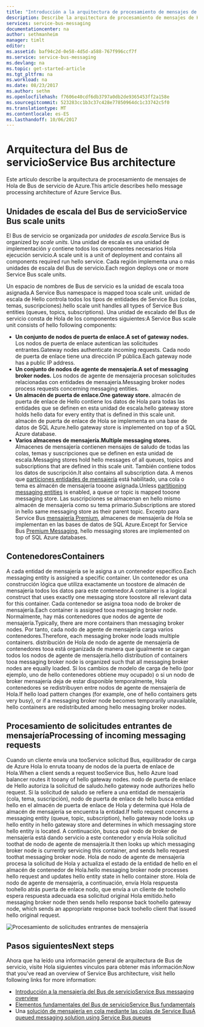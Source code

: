 ```yaml
---
title: "Introducción a la arquitectura de procesamiento de mensajes de Bus de servicio de aaaAzure | Documentos de Microsoft"
description: Describe la arquitectura de procesamiento de mensajes de Hola de Bus de servicio de Azure.
services: service-bus-messaging
documentationcenter: na
author: sethmanheim
manager: timlt
editor: 
ms.assetid: baf94c2d-0e58-4d5d-a588-767f996ccf7f
ms.service: service-bus-messaging
ms.devlang: na
ms.topic: get-started-article
ms.tgt_pltfrm: na
ms.workload: na
ms.date: 08/23/2017
ms.author: sethm
ms.openlocfilehash: f7606e40cdf6db3797a0db2de9365453ff2a158e
ms.sourcegitcommit: 523283cc1b3c37c428e77850964dc1c33742c5f0
ms.translationtype: MT
ms.contentlocale: es-ES
ms.lasthandoff: 10/06/2017
---
```

# <a name="service-bus-architecture"></a><span data-ttu-id="43f07-103">Arquitectura del Bus de servicio</span><span class="sxs-lookup"><span data-stu-id="43f07-103">Service Bus architecture</span></span>
<span data-ttu-id="43f07-104">Este artículo describe la arquitectura de procesamiento de mensajes de Hola de Bus de servicio de Azure.</span><span class="sxs-lookup"><span data-stu-id="43f07-104">This article describes hello message processing architecture of Azure Service Bus.</span></span>

## <a name="service-bus-scale-units"></a><span data-ttu-id="43f07-105">Unidades de escala del Bus de servicio</span><span class="sxs-lookup"><span data-stu-id="43f07-105">Service Bus scale units</span></span>
<span data-ttu-id="43f07-106">El Bus de servicio se organizada por *unidades de escala*.</span><span class="sxs-lookup"><span data-stu-id="43f07-106">Service Bus is organized by *scale units*.</span></span> <span data-ttu-id="43f07-107">Una unidad de escala es una unidad de implementación y contiene todos los componentes necesarios Hola ejecución servicio.</span><span class="sxs-lookup"><span data-stu-id="43f07-107">A scale unit is a unit of deployment and contains all components required run hello service.</span></span> <span data-ttu-id="43f07-108">Cada región implementa una o más unidades de escala del Bus de servicio.</span><span class="sxs-lookup"><span data-stu-id="43f07-108">Each region deploys one or more Service Bus scale units.</span></span>

<span data-ttu-id="43f07-109">Un espacio de nombres de Bus de servicio es la unidad de escala tooa asignada.</span><span class="sxs-lookup"><span data-stu-id="43f07-109">A Service Bus namespace is mapped tooa scale unit.</span></span> <span data-ttu-id="43f07-110">unidad de escala de Hello controla todos los tipos de entidades de Service Bus (colas, temas, suscripciones).</span><span class="sxs-lookup"><span data-stu-id="43f07-110">hello scale unit handles all types of Service Bus entities (queues, topics, subscriptions).</span></span> <span data-ttu-id="43f07-111">Una unidad de escalado del Bus de servicio consta de Hola de los componentes siguientes:</span><span class="sxs-lookup"><span data-stu-id="43f07-111">A Service Bus scale unit consists of hello following components:</span></span>

* <span data-ttu-id="43f07-112">**Un conjunto de nodos de puerta de enlace.**</span><span class="sxs-lookup"><span data-stu-id="43f07-112">**A set of gateway nodes.**</span></span> <span data-ttu-id="43f07-113">Los nodos de puerta de enlace autentican las solicitudes entrantes.</span><span class="sxs-lookup"><span data-stu-id="43f07-113">Gateway nodes authenticate incoming requests.</span></span> <span data-ttu-id="43f07-114">Cada nodo de puerta de enlace tiene una dirección IP pública.</span><span class="sxs-lookup"><span data-stu-id="43f07-114">Each gateway node has a public IP address.</span></span>
* <span data-ttu-id="43f07-115">**Un conjunto de nodos de agente de mensajería.**</span><span class="sxs-lookup"><span data-stu-id="43f07-115">**A set of messaging broker nodes.**</span></span> <span data-ttu-id="43f07-116">Los nodos de agente de mensajería procesan solicitudes relacionadas con entidades de mensajería.</span><span class="sxs-lookup"><span data-stu-id="43f07-116">Messaging broker nodes process requests concerning messaging entities.</span></span>
* <span data-ttu-id="43f07-117">**Un almacén de puerta de enlace.**</span><span class="sxs-lookup"><span data-stu-id="43f07-117">**One gateway store.**</span></span> <span data-ttu-id="43f07-118">almacén de puerta de enlace de Hello contiene los datos de Hola para todas las entidades que se definen en esta unidad de escala.</span><span class="sxs-lookup"><span data-stu-id="43f07-118">hello gateway store holds hello data for every entity that is defined in this scale unit.</span></span> <span data-ttu-id="43f07-119">almacén de puerta de enlace de Hola se implementa en una base de datos de SQL Azure.</span><span class="sxs-lookup"><span data-stu-id="43f07-119">hello gateway store is implemented on top of a SQL Azure database.</span></span>
* <span data-ttu-id="43f07-120">**Varios almacenes de mensajería.**</span><span class="sxs-lookup"><span data-stu-id="43f07-120">**Multiple messaging stores.**</span></span> <span data-ttu-id="43f07-121">Almacenes de mensajería contienen mensajes de saludo de todas las colas, temas y suscripciones que se definen en esta unidad de escala.</span><span class="sxs-lookup"><span data-stu-id="43f07-121">Messaging stores hold hello messages of all queues, topics and subscriptions that are defined in this scale unit.</span></span> <span data-ttu-id="43f07-122">También contiene todos los datos de suscripción.</span><span class="sxs-lookup"><span data-stu-id="43f07-122">It also contains all subscription data.</span></span> <span data-ttu-id="43f07-123">A menos que [particiones entidades de mensajería](service-bus-partitioning.md) está habilitado, una cola o tema es almacén de mensajería tooone asignada.</span><span class="sxs-lookup"><span data-stu-id="43f07-123">Unless [partitioning messaging entities](service-bus-partitioning.md) is enabled, a queue or topic is mapped tooone messaging store.</span></span> <span data-ttu-id="43f07-124">Las suscripciones se almacenan en hello mismo almacén de mensajería como su tema primario.</span><span class="sxs-lookup"><span data-stu-id="43f07-124">Subscriptions are stored in hello same messaging store as their parent topic.</span></span> <span data-ttu-id="43f07-125">Excepto para Service Bus [mensajería Premium](service-bus-premium-messaging.md), almacenes de mensajería de Hola se implementan en las bases de datos de SQL Azure.</span><span class="sxs-lookup"><span data-stu-id="43f07-125">Except for Service Bus [Premium Messaging](service-bus-premium-messaging.md), hello messaging stores are implemented on top of SQL Azure databases.</span></span>

## <a name="containers"></a><span data-ttu-id="43f07-126">Contenedores</span><span class="sxs-lookup"><span data-stu-id="43f07-126">Containers</span></span>
<span data-ttu-id="43f07-127">A cada entidad de mensajería se le asigna a un contenedor específico.</span><span class="sxs-lookup"><span data-stu-id="43f07-127">Each messaging entity is assigned a specific container.</span></span> <span data-ttu-id="43f07-128">Un contenedor es una construcción lógica que utiliza exactamente un toostore de almacén de mensajería todos los datos para este contenedor.</span><span class="sxs-lookup"><span data-stu-id="43f07-128">A container is a logical construct that uses exactly one messaging store toostore all relevant data for this container.</span></span> <span data-ttu-id="43f07-129">Cada contenedor se asigna tooa nodo de broker de mensajería.</span><span class="sxs-lookup"><span data-stu-id="43f07-129">Each container is assigned tooa messaging broker node.</span></span> <span data-ttu-id="43f07-130">Normalmente, hay más contenedores que nodos de agente de mensajería.</span><span class="sxs-lookup"><span data-stu-id="43f07-130">Typically, there are more containers than messaging broker nodes.</span></span> <span data-ttu-id="43f07-131">Por tanto, cada nodo de agente de mensajería carga varios contenedores.</span><span class="sxs-lookup"><span data-stu-id="43f07-131">Therefore, each messaging broker node loads multiple containers.</span></span> <span data-ttu-id="43f07-132">distribución de Hola de nodo de agente de mensajería de contenedores tooa está organizada de manera que igualmente se cargan todos los nodos de agente de mensajería.</span><span class="sxs-lookup"><span data-stu-id="43f07-132">hello distribution of containers tooa messaging broker node is organized such that all messaging broker nodes are equally loaded.</span></span> <span data-ttu-id="43f07-133">Si los cambios de modelo de carga de hello (por ejemplo, uno de hello contenedores obtiene muy ocupado) o si un nodo de broker mensajería deja de estar disponible temporalmente, Hola contenedores se redistribuyen entre nodos de agente de mensajería de Hola.</span><span class="sxs-lookup"><span data-stu-id="43f07-133">If hello load pattern changes (for example, one of hello containers gets very busy), or if a messaging broker node becomes temporarily unavailable, hello containers are redistributed among hello messaging broker nodes.</span></span>

## <a name="processing-of-incoming-messaging-requests"></a><span data-ttu-id="43f07-134">Procesamiento de solicitudes entrantes de mensajería</span><span class="sxs-lookup"><span data-stu-id="43f07-134">Processing of incoming messaging requests</span></span>
<span data-ttu-id="43f07-135">Cuando un cliente envía una tooService solicitud Bus, equilibrador de carga de Azure Hola lo enruta tooany de nodos de la puerta de enlace de Hola.</span><span class="sxs-lookup"><span data-stu-id="43f07-135">When a client sends a request tooService Bus, hello Azure load balancer routes it tooany of hello gateway nodes.</span></span> <span data-ttu-id="43f07-136">nodo de puerta de enlace de Hello autoriza la solicitud de saludo.</span><span class="sxs-lookup"><span data-stu-id="43f07-136">hello gateway node authorizes hello request.</span></span> <span data-ttu-id="43f07-137">Si la solicitud de saludo se refiere a una entidad de mensajería (cola, tema, suscripción), nodo de puerta de enlace de hello busca entidad hello en el almacén de puerta de enlace de Hola y determina qué Hola de almacén de mensajería se encuentra la entidad.</span><span class="sxs-lookup"><span data-stu-id="43f07-137">If hello request concerns a messaging entity (queue, topic, subscription), hello gateway node looks up hello entity in hello gateway store and determines in which messaging store hello entity is located.</span></span> <span data-ttu-id="43f07-138">A continuación, busca qué nodo de broker de mensajería está dando servicio a este contenedor y envía Hola solicitud toothat de nodo de agente de mensajería.</span><span class="sxs-lookup"><span data-stu-id="43f07-138">It then looks up which messaging broker node is currently servicing this container, and sends hello request toothat messaging broker node.</span></span> <span data-ttu-id="43f07-139">Hola de nodo de agente de mensajería procesa la solicitud de Hola y actualiza el estado de la entidad de hello en el almacén de contenedor de Hola.</span><span class="sxs-lookup"><span data-stu-id="43f07-139">hello messaging broker node processes hello request and updates hello entity state in hello container store.</span></span> <span data-ttu-id="43f07-140">Hola de nodo de agente de mensajería, a continuación, envía Hola respuesta toohello atrás puerta de enlace nodo, que envía a un cliente de toohello espera respuesta adecuada esa solicitud original Hola emitido.</span><span class="sxs-lookup"><span data-stu-id="43f07-140">hello messaging broker node then sends hello response back toohello gateway node, which sends an appropriate response back toohello client that issued hello original request.</span></span>

![Procesamiento de solicitudes entrantes de mensajería](./media/service-bus-architecture/ic690644.png)

## <a name="next-steps"></a><span data-ttu-id="43f07-142">Pasos siguientes</span><span class="sxs-lookup"><span data-stu-id="43f07-142">Next steps</span></span>
<span data-ttu-id="43f07-143">Ahora que ha leído una información general de arquitectura de Bus de servicio, visite Hola siguientes vínculos para obtener más información:</span><span class="sxs-lookup"><span data-stu-id="43f07-143">Now that you've read an overview of Service Bus architecture, visit hello following links for more information:</span></span>

* [<span data-ttu-id="43f07-144">Introducción a la mensajería del Bus de servicio</span><span class="sxs-lookup"><span data-stu-id="43f07-144">Service Bus messaging overview</span></span>](service-bus-messaging-overview.md)
* [<span data-ttu-id="43f07-145">Elementos fundamentales del Bus de servicio</span><span class="sxs-lookup"><span data-stu-id="43f07-145">Service Bus fundamentals</span></span>](service-bus-fundamentals-hybrid-solutions.md)
* <span data-ttu-id="43f07-146">Una [solución de mensajería en cola mediante las colas de Service Bus](service-bus-dotnet-multi-tier-app-using-service-bus-queues.md)</span><span class="sxs-lookup"><span data-stu-id="43f07-146">[A queued messaging solution using Service Bus queues](service-bus-dotnet-multi-tier-app-using-service-bus-queues.md)</span></span>


